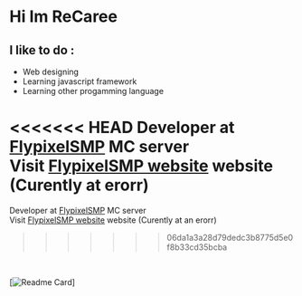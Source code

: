 # Hi Im ReCaree

## I like to do :
* Web designing 
* Learning javascript framework
* Learning other progamming language

<<<<<<< HEAD
Developer at [FlypixelSMP] MC server<br />
Visit [FlypixelSMP website] website (Curently at erorr)
=======
Developer at [FlypixelSMP] MC server<br />
Visit [FlypixelSMP website] website (Curently at an erorr)
>>>>>>> 06da1a3a28d79dedc3b8775d5e0f8b33cd35bcba
<br />

[![Readme Card](https://github-readme-stats.vercel.app/api?username=ReCaree&show_icons=true&theme=tokyonight)]

[FlypixelSMP]: https://discord.gg/XVCGXEmEv3
[FlypixelSMP website]: https://recaree.github.io/flypixel.github.io/
